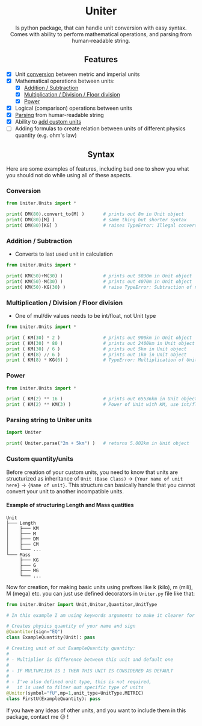 <h1 align="center">Uniter</h1>

<p align="center">
Is python package, that can handle unit conversion with easy syntax.
Comes with ability to perform mathematical operations, and parsing 
from human-readable string.
</p>


<h2 align="center">Features</h2>

- [X] Unit [conversion](https://github.com/KrazyManJ/Uniter#conversion) between metric and imperial units
- [X] Mathematical operations between units:
  - [X] [Addition / Subtraction](https://github.com/KrazyManJ/Uniter#addition--subtraction)
  - [X] [Multiplication / Division / Floor division](https://github.com/KrazyManJ/Uniter#addition--subtraction)
  - [X] [Power](https://github.com/KrazyManJ/Uniter#addition--subtraction)
- [X] Logical (comparison) operations between units
- [X] [Parsing](https://github.com/KrazyManJ/Uniter#parsing-string-to-uniter-units) from humar-readable string
- [X] Ability to [add custom units](https://github.com/KrazyManJ/Uniter#custom-quantityunits)
- [ ] Adding formulas to create relation between units of different physics quantity (e.g. ohm's law)

<h2 align="center">Syntax</h2>

Here are some examples of features, including bad one to show you what you should
not do while using all of these aspects.

### Conversion
```py
from Uniter.Units import *

print( DM(80).convert_to(M) )       # prints out 8m in Unit object
print( DM(80)[M] )                  # same thing but shorter syntax
print( DM(80)[KG] )                 # raises TypeError: Illegal conversion from Length to object 
```

### Addition / Subtraction

- Converts to last used unit in calculation

```py
from Uniter.Units import *

print( KM(50)+M(30) )               # prints out 5030m in Unit object
print( KM(50)-M(30) )               # prints out 4070m in Unit object
print( KM(50)-KG(30) )              # raise TypeError: Subtraction of non-equal units (Length - Mass)
```

### Multiplication / Division / Floor division

- One of mul/div values needs to be int/float, not Unit type

```py
from Uniter.Units import *

print ( KM(30) * 2 )                # prints out 900km in Unit object
print ( KM(30) * 80 )               # prints out 2400km in Unit object
print ( KM(30) / 6 )                # prints out 5km in Unit object
print ( KM(8) // 6 )                # prints out 1km in Unit object
print ( KM(8) * KG(6) )             # TypeError: Multiplication of Unit with KG, use int/float instead!
```

### Power
```py
from Uniter.Units import *

print ( KM(2) ** 16 )               # prints out 65536km in Unit object
print ( KM(2) ** KM(3) )            # Power of Unit with KM, use int/float instead!
```

### Parsing string to Uniter units
```py
import Uniter

print( Uniter.parse("2m + 5km") )   # returns 5.002km in Unit object
```

### Custom quantity/units

Before creation of your custom units, you need to know that units are structurized
as inheritance of `Unit (Base Class)` -> `{Your name of unit here}` -> `{Name of unit}`.
This structure can basically handle that you cannot convert your unit to another incompatible
units.

#### Example of structuring Length and Mass quatities
```
Unit
├─── Length
│    ├─── KM
│    ├─── M
│    ├─── DM
│    ├─── CM
│    └─── ...
└─── Mass
     ├─── KG
     ├─── G
     ├─── MG
     └─── ...
```

Now for creation, for making basic units using prefixes like k (kilo), m (mili), M (mega) etc.
you can just use defined decorators in `Uniter.py` file like that:

```py
from Uniter.Uniter import Unit,Unitor,Quantitor,UnitType

# In this example I am using keywords arguments to make it clearer for you

# Creates physics quantity of your name and sign
@Quantitor(sign="EQ")
class ExampleQuantity(Unit): pass

# Creating unit of out ExampleQuantity quantity:
#
# - Multiplier is difference between this unit and default one
#
# - IF MULTUPLIER IS 1 THEN THIS UNIT IS CONSIDERED AS DEFAULT
#
# - I've also defined unit type, this is not required, 
#   it is used to filter out specific type of units
@Unitor(symbol="fU",mp=1,unit_type=UnitType.METRIC)
class FirstU(ExampleQuantity): pass
```

If you have any ideas of other units, and you want to include them in this package, contact me 😉 !